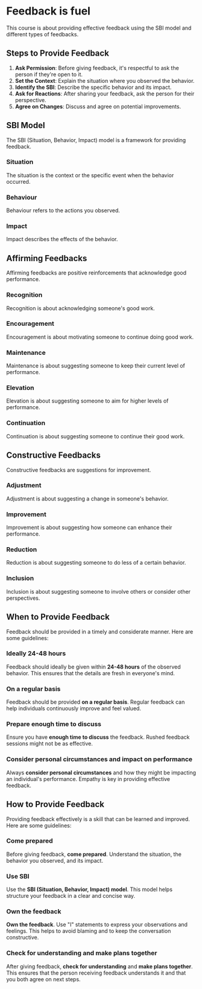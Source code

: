 # Feedback is fuel

This course is about providing effective feedback using the SBI model and different types of feedbacks.

## Steps to Provide Feedback

1. **Ask Permission**: Before giving feedback, it's respectful to ask the person if they're open to it.
2. **Set the Context**: Explain the situation where you observed the behavior.
3. **Identify the SBI**: Describe the specific behavior and its impact.
4. **Ask for Reactions**: After sharing your feedback, ask the person for their perspective.
5. **Agree on Changes**: Discuss and agree on potential improvements.

## SBI Model

The SBI (Situation, Behavior, Impact) model is a framework for providing feedback.

### Situation
The situation is the context or the specific event when the behavior occurred. 

### Behaviour
Behaviour refers to the actions you observed. 

### Impact
Impact describes the effects of the behavior. 

## Affirming Feedbacks

Affirming feedbacks are positive reinforcements that acknowledge good performance.

### Recognition
Recognition is about acknowledging someone's good work. 

### Encouragement
Encouragement is about motivating someone to continue doing good work. 

### Maintenance
Maintenance is about suggesting someone to keep their current level of performance. 

### Elevation
Elevation is about suggesting someone to aim for higher levels of performance. 

### Continuation
Continuation is about suggesting someone to continue their good work. 

## Constructive Feedbacks

Constructive feedbacks are suggestions for improvement.

### Adjustment
Adjustment is about suggesting a change in someone's behavior. 

### Improvement
Improvement is about suggesting how someone can enhance their performance. 

### Reduction
Reduction is about suggesting someone to do less of a certain behavior. 

### Inclusion
Inclusion is about suggesting someone to involve others or consider other perspectives. 

## When to Provide Feedback

Feedback should be provided in a timely and considerate manner. Here are some guidelines:

### Ideally 24-48 hours
Feedback should ideally be given within **24-48 hours** of the observed behavior. This ensures that the details are fresh in everyone's mind.

### On a regular basis
Feedback should be provided **on a regular basis**. Regular feedback can help individuals continuously improve and feel valued.

### Prepare enough time to discuss
Ensure you have **enough time to discuss** the feedback. Rushed feedback sessions might not be as effective.

### Consider personal circumstances and impact on performance
Always **consider personal circumstances** and how they might be impacting an individual's performance. Empathy is key in providing effective feedback.

## How to Provide Feedback

Providing feedback effectively is a skill that can be learned and improved. Here are some guidelines:

### Come prepared
Before giving feedback, **come prepared**. Understand the situation, the behavior you observed, and its impact. 

### Use SBI
Use the **SBI (Situation, Behavior, Impact) model**. This model helps structure your feedback in a clear and concise way.

### Own the feedback
**Own the feedback**. Use "I" statements to express your observations and feelings. This helps to avoid blaming and to keep the conversation constructive.

### Check for understanding and make plans together
After giving feedback, **check for understanding** and **make plans together**. This ensures that the person receiving feedback understands it and that you both agree on next steps.
